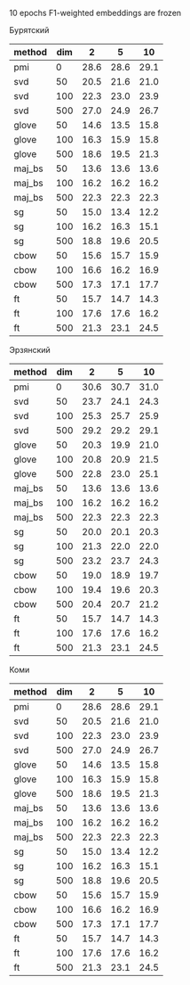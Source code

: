 10 epochs
F1-weighted
embeddings are frozen

Бурятский

|method|dim|  2 |  5 | 10 |
|------|---|----|----|----|
|  pmi | 0 |28.6|28.6|29.1|
|  svd | 50|20.5|21.6|21.0|
|  svd |100|22.3|23.0|23.9|
|  svd |500|27.0|24.9|26.7|
| glove| 50|14.6|13.5|15.8|
| glove|100|16.3|15.9|15.8|
| glove|500|18.6|19.5|21.3|
|maj_bs| 50|13.6|13.6|13.6|
|maj_bs|100|16.2|16.2|16.2|
|maj_bs|500|22.3|22.3|22.3|
|  sg  | 50|15.0|13.4|12.2|
|  sg  |100|16.2|16.3|15.1|
|  sg  |500|18.8|19.6|20.5|
| cbow | 50|15.6|15.7|15.9|
| cbow |100|16.6|16.2|16.9|
| cbow |500|17.3|17.1|17.7|
|  ft  | 50|15.7|14.7|14.3|
|  ft  |100|17.6|17.6|16.2|
|  ft  |500|21.3|23.1|24.5|


Эрзянский

|method|dim|  2 |  5 | 10 |
|------|---|----|----|----|
|  pmi | 0 |30.6|30.7|31.0|
|  svd | 50|23.7|24.1|24.3|
|  svd |100|25.3|25.7|25.9|
|  svd |500|29.2|29.2|29.1|
| glove| 50|20.3|19.9|21.0|
| glove|100|20.8|20.9|21.5|
| glove|500|22.8|23.0|25.1|
|maj_bs| 50|13.6|13.6|13.6|
|maj_bs|100|16.2|16.2|16.2|
|maj_bs|500|22.3|22.3|22.3|
|  sg  | 50|20.0|20.1|20.3|
|  sg  |100|21.3|22.0|22.0|
|  sg  |500|23.2|23.7|24.3|
| cbow | 50|19.0|18.9|19.7|
| cbow |100|19.4|19.6|20.3|
| cbow |500|20.4|20.7|21.2|
|  ft  | 50|15.7|14.7|14.3|
|  ft  |100|17.6|17.6|16.2|
|  ft  |500|21.3|23.1|24.5|


Коми

|method|dim|  2 |  5 | 10 |
|------|---|----|----|----|
|  pmi | 0 |28.6|28.6|29.1|
|  svd | 50|20.5|21.6|21.0|
|  svd |100|22.3|23.0|23.9|
|  svd |500|27.0|24.9|26.7|
| glove| 50|14.6|13.5|15.8|
| glove|100|16.3|15.9|15.8|
| glove|500|18.6|19.5|21.3|
|maj_bs| 50|13.6|13.6|13.6|
|maj_bs|100|16.2|16.2|16.2|
|maj_bs|500|22.3|22.3|22.3|
|  sg  | 50|15.0|13.4|12.2|
|  sg  |100|16.2|16.3|15.1|
|  sg  |500|18.8|19.6|20.5|
| cbow | 50|15.6|15.7|15.9|
| cbow |100|16.6|16.2|16.9|
| cbow |500|17.3|17.1|17.7|
|  ft  | 50|15.7|14.7|14.3|
|  ft  |100|17.6|17.6|16.2|
|  ft  |500|21.3|23.1|24.5|
